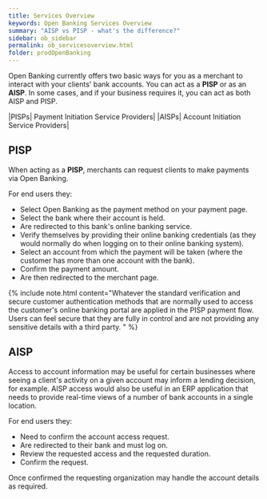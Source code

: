 ```yaml
---
title: Services Overview
keywords: Open Banking Services Overview
summary: "AISP vs PISP - what's the difference?"
sidebar: ob_sidebar
permalink: ob_servicesoverview.html
folder: prodOpenBanking
---
```


Open Banking currently offers two basic ways for you as a merchant to interact with your clients' bank accounts. You can act as a **PISP** or as an **AISP**. In some cases, and if your business requires it, you can act as both AISP and PISP.

|PISPs|	Payment Initiation Service Providers|
|AISPs|	Account Initiation Service Providers|

## PISP

When acting as a **PISP**, merchants can request clients to make payments via Open Banking.

For end users they:

* Select Open Banking as the payment method on your payment page.
* Select the bank where their account is held.
* Are redirected to this bank's online banking service.
* Verify themselves by providing their online banking credentials (as they would normally do when logging on to their online banking system).
* Select an account from which the payment will be taken (where the customer has more than one account with the bank).
* Confirm the payment amount.
* Are then redirected to the merchant page.

{% include note.html content="Whatever the standard verification and secure customer authentication methods that are normally used to access the customer's online banking portal are applied in the PISP payment flow. Users can feel secure that they are fully in control and are not providing any sensitive details with a third party. " %}

## AISP

Access to account information may be useful for certain businesses where seeing a client's activity on a given account may inform a lending decision, for example. 
AISP access would also be useful in an ERP application that needs to provide real-time views of a number of bank accounts in a single location.   

For end users they:

* Need to confirm the account access request. 
* Are redirected to their bank and must log on.
* Review the requested access and the requested duration.
* Confirm the request.

Once confirmed the requesting organization may handle the account details as required.











